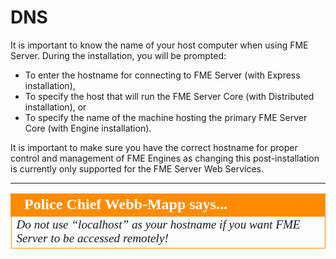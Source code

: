 # DNS #

It is important to know the name of your host computer when using FME Server. During the installation, you will be prompted:

- To enter the hostname for connecting to  FME Server (with Express installation),  
- To specify the host that will run the FME Server Core (with Distributed installation), or 
- To specify the name of the machine hosting the primary FME Server Core (with Engine installation).

It is important to make sure you have the correct hostname for proper control and management of FME Engines as changing this post-installation is currently only supported for the FME Server Web Services.

---

<!--Police Chief says...-->

<table style="border-spacing: 0px">
<tr>
<td style="vertical-align:middle;background-color:darkorange;border: 2px solid darkorange">
<i class="fa fa-exclamation-triangle fa-lg fa-pull-left fa-fw" style="color:white;padding-right: 12px;vertical-align:text-top"></i>
<span style="color:white;font-size:x-large;font-weight: bold;font-family:serif">Police Chief Webb-Mapp says...</span>
</td>
</tr>

<tr>
<td style="border: 1px solid darkorange">
<span style="font-family:serif; font-style:italic; font-size:larger">
Do not use “localhost” as your hostname if you want FME Server to be accessed remotely! 
</span>
</td>
</tr>
</table>
